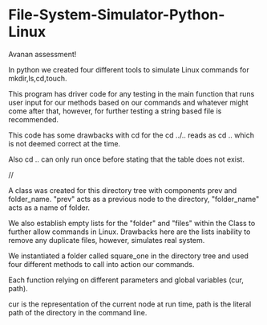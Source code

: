 # File-System-Simulator-Python-Linux
Avanan assessment!

In python we created four different tools to simulate Linux commands for mkdir,ls,cd,touch.

This program has driver code for any testing in the main function that runs user input for our methods based on our commands and whatever might come after that, however, for further testing a string based file is recommended. 

This code has some drawbacks with cd for the cd ../.. reads as cd .. which is not deemed correct at the time. 

Also cd .. can only run once before stating that the table does not exist.

//

A class was created for this directory tree with components prev and folder_name. "prev" acts as a previous node to the directory, "folder_name" acts as a name of folder. 

We also establish empty lists for the "folder" and "files" within the Class to  further allow commands in Linux. Drawbacks here are the lists inability to remove any duplicate files, however, simulates real system.

We instantiated a folder called square_one in the directory tree and used four different methods to call into action our commands.

Each function relying on different parameters and global variables (cur, path).

cur is the representation of the current node at run time, path is the literal path of the directory in the command line. 
